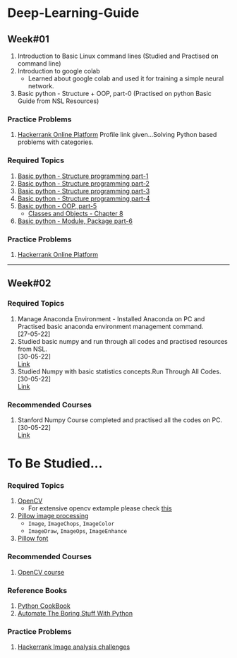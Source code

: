 
# Deep-Learning-Guide

## Week#01
1. Introduction to Basic Linux command lines (Studied and Practised on command line)
2. Introduction to google colab
    - Learned about google colab and used it for training a simple neural network.
3. Basic python - Structure + OOP, part-0 (Practised on python Basic Guide from NSL Resources)

### Practice Problems
1. [Hackerrank Online Platform](https://www.hackerrank.com/NuhashAfnan) Profile link given...Solving Python based problems with categories.


### Required Topics
1. [Basic python - Structure programming part-1](./Python3/python3_intro_part_1.ipynb)
2. [Basic python - Structure programming part-2](./Python3/python3_intro_part_2.ipynb)
3. [Basic python - Structure programming part-3](./Python3/python3_intro_part_3.ipynb)
4. [Basic python - Structure programming part-4](./Python3/python3_intro_part_4.ipynb)
5. [Basic python - OOP, part-5](./Python3/python3_intro_part_5_%5BOOP%5D.ipynb)
    - [Classes and Objects - Chapter 8](./Books/Python_Cookbook_3rd%20Edition.pdf)
7. [Basic python - Module, Package part-6](./Python3/python3_intro_part_6.ipynb)
### Practice Problems
1. [Hackerrank Online Platform](https://www.hackerrank.com/domains/python)
-----
## Week#02
### Required Topics
1. Manage Anaconda Environment - Installed Anaconda on PC and Practised basic anaconda environment management command.<br>[27-05-22]
2. Studied basic numpy and run through all codes and practised resources from NSL. <br> [30-05-22] <br> [Link](https://github.com/nuhash-nsl/NSL-RA-Training/blob/main/DeepLearningGuide/Numpy_Basics/numpy_nsl.py)
3. Studied Numpy with basic statistics concepts.Run Through All Codes. <br> [30-05-22] <br> [Link](https://github.com/nuhash-nsl/NSL-RA-Training/blob/main/DeepLearningGuide/Numpy_Basics/numpy_statistics.py)
### Recommended Courses
1. Stanford Numpy Course completed and practised all the codes on PC.<br> [30-05-22] <br> [Link](https://github.com/nuhash-nsl/NSL-RA-Training/blob/main/DeepLearningGuide/Numpy_Basics/numpy_stanford.py)

# To Be Studied...
### Required Topics
1. [OpenCV](./OpenCV-Intro)
    - For extensive opencv extample please check [this](./OpenCV-Intro/explore-cv)
3. [Pillow image processing](https://pillow.readthedocs.io/en/stable/)
    - `Image`, `ImageChops`, `ImageColor`
    - `ImageDraw`, `ImageOps`, `ImageEnhance`
4. [Pillow font](https://pillow.readthedocs.io/en/stable/reference/ImageFont.html?highlight=ImageFont#imagefont-module)
### Recommended Courses
1. [OpenCV course](https://www.pyimagesearch.com/2018/07/19/opencv-tutorial-a-guide-to-learn-opencv/)
### Reference Books
1. [Python CookBook](./Python_Cookbook_3rd%20Edition.pdf)
2. [Automate The Boring Stuff With Python](./Books/automate_the_boring_stuff_with_python.pdf)
### Practice Problems
1. [Hackerrank Image analysis challenges](https://www.hackerrank.com/contests/image-analysis-1/challenges)
